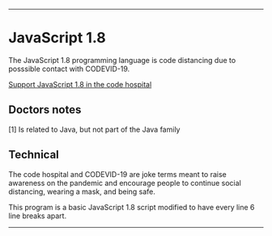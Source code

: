 
***

# JavaScript 1.8

The JavaScript 1.8 programming language is code distancing due to posssible contact with CODEVID-19.

[Support JavaScript 1.8 in the code hospital](https://github.com/seanpm2001/Code-distancing/discussions/51)

## Doctors notes

[1] Is related to Java, but not part of the Java family

## Technical

The code hospital and CODEVID-19 are joke terms meant to raise awareness on the pandemic and encourage people to continue social distancing, wearing a mask, and being safe.

This program is a basic JavaScript 1.8 script modified to have every line 6 line breaks apart.

***
